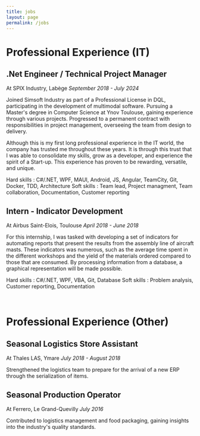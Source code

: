 ```yaml
---
title: jobs
layout: page
permalink: /jobs
---
```


# Professional Experience (IT)

## .Net Engineer / Technical Project Manager
At SPIX Industry, Labège *September 2018 - July 2024*

Joined Simsoft Industry as part of a Professional License in DQL, participating in the development of multimodal software. Pursuing a Master's degree in Computer Science at Ynov Toulouse, gaining experience through various projects. Progressed to a permanent contract with responsibilities in project management, overseeing the team from design to delivery.

Although this is my first long professional experience in the IT world, the company has trusted me throughout these years. It is through this trust that I was able to consolidate my skills, grow as a developer, and experience the spirit of a Start-up. This experience has proven to be rewarding, versatile, and unique.

Hard skills :  C#/.NET, WPF, MAUI, Android, JS, Angular, TeamCity, Git, Docker, TDD, Architecture
Soft skills :  Team lead, Project managment, Team collaboration, Documentation, Customer reporting

## Intern - Indicator Development
At Airbus Saint-Elois, Toulouse *April 2018 - June 2018*

For this internship, I was tasked with developing a set of indicators for automating reports that present the results from the assembly line of aircraft masts. These indicators was numerous, such as the average time spent in the different workshops and the yield of the materials ordered compared to those that are consumed. By processing information from a database, a graphical representation will be made possible.

Hard skills :  C#/.NET, WPF, VBA, Git, Database
Soft skills :  Problem analysis, Customer reporting, Documentation

<br/>

# Professional Experience (Other)

## Seasonal Logistics Store Assistant
At Thales LAS, Ymare *July 2018 - August 2018*

Strengthened the logistics team to prepare for the arrival of a new ERP through the serialization of items.

## Seasonal Production Operator 
At Ferrero, Le Grand-Quevilly *July 2016*

Contributed to logistics management and food packaging, gaining insights into the industry's quality standards.